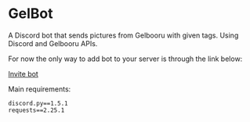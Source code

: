 # GelBot

A Discord bot that sends pictures from Gelbooru with given tags. Using Discord and Gelbooru APIs.

For now the only way to add bot to your server is through the link below:

[Invite bot](https://discord.com/api/oauth2/authorize?client_id=792404596688683019&permissions=117760&scope=bot)

Main requirements:
```
discord.py==1.5.1
requests==2.25.1
```
